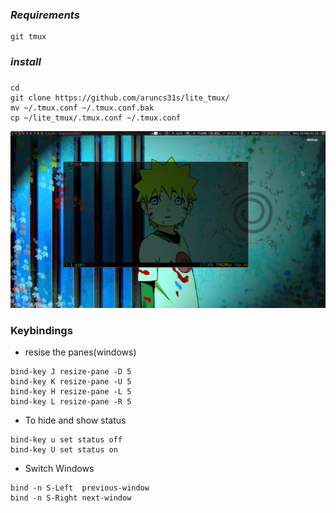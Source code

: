 
### ***Requirements***

```
git tmux
```

### ***install***
### 

```
cd
git clone https://github.com/aruncs31s/lite_tmux/ 
mv ~/.tmux.conf ~/.tmux.conf.bak
cp ~/lite_tmux/.tmux.conf ~/.tmux.conf
```


![alt text](https://github.com/aruncs31s/lite_tmux/blob/main/.img/Screenshot%20at%202022-02-16%2001-19-25.png)


### Keybindings 

- resise the panes(windows)
```
bind-key J resize-pane -D 5
bind-key K resize-pane -U 5
bind-key H resize-pane -L 5
bind-key L resize-pane -R 5

```
- To hide and show status
```
bind-key u set status off
bind-key U set status on

```
- Switch Windows

```
bind -n S-Left  previous-window
bind -n S-Right next-window
```

